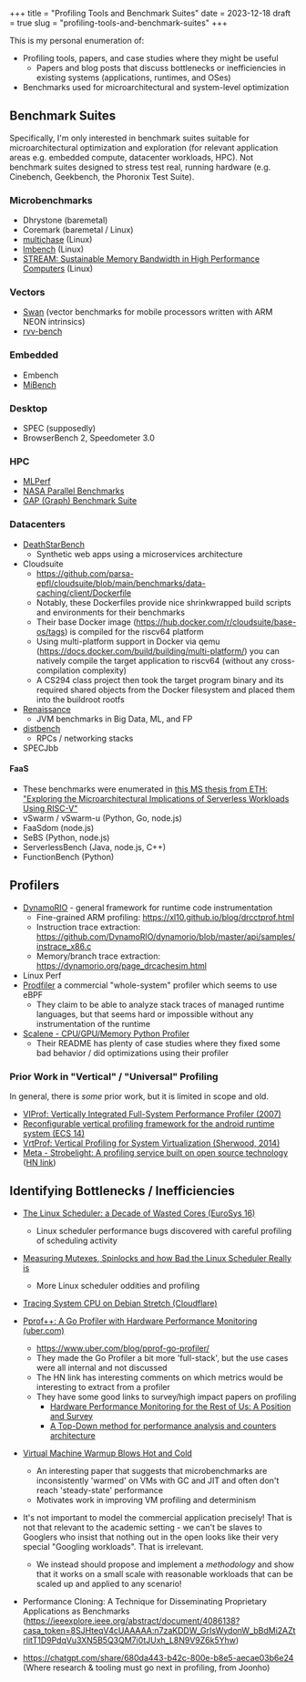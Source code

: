 +++
title = "Profiling Tools and Benchmark Suites"
date = 2023-12-18
draft = true
slug = "profiling-tools-and-benchmark-suites"
+++

This is my personal enumeration of:

- Profiling tools, papers, and case studies where they might be useful
    - Papers and blog posts that discuss bottlenecks or inefficiencies in existing systems (applications, runtimes, and OSes)
- Benchmarks used for microarchitectural and system-level optimization

## Benchmark Suites

Specifically, I'm only interested in benchmark suites suitable for microarchitectural optimization and exploration (for relevant application areas e.g. embedded compute, datacenter workloads, HPC).
Not benchmark suites designed to stress test real, running hardware (e.g. Cinebench, Geekbench, the Phoronix Test Suite).

### Microbenchmarks

- Dhrystone (baremetal)
- Coremark (baremetal / Linux)
- [multichase](https://github.com/google/multichase) (Linux)
- [lmbench](https://github.com/intel/lmbench) (Linux)
- [STREAM: Sustainable Memory Bandwidth in High Performance Computers](https://www.cs.virginia.edu/stream/) (Linux)

### Vectors

- [Swan](https://github.com/arkhadem/Swan) (vector benchmarks for mobile processors written with ARM NEON intrinsics)
- [rvv-bench](https://github.com/camel-cdr/rvv-bench)

### Embedded

- Embench
- [MiBench](https://github.com/embecosm/mibench)

### Desktop

- SPEC (supposedly)
- BrowserBench 2, Speedometer 3.0

### HPC

- [MLPerf](https://mlcommons.org/benchmarks/)
- [NASA Parallel Benchmarks](https://www.nas.nasa.gov/software/npb.html)
- [GAP (Graph) Benchmark Suite](http://gap.cs.berkeley.edu/benchmark.html)

### Datacenters

- [DeathStarBench](https://github.com/delimitrou/DeathStarBench)
    - Synthetic web apps using a microservices architecture
- Cloudsuite
    - https://github.com/parsa-epfl/cloudsuite/blob/main/benchmarks/data-caching/client/Dockerfile
    - Notably, these Dockerfiles provide nice shrinkwrapped build scripts and environments for their benchmarks
    - Their base Docker image (https://hub.docker.com/r/cloudsuite/base-os/tags) is compiled for the riscv64 platform
    - Using multi-platform support in Docker via qemu (https://docs.docker.com/build/building/multi-platform/) you can natively compile the target application to riscv64 (without any cross-compilation complexity)
    - A CS294 class project then took the target program binary and its required shared objects from the Docker filesystem and placed them into the buildroot rootfs
- [Renaissance](https://github.com/renaissance-benchmarks/renaissance/)
    - JVM benchmarks in Big Data, ML, and FP
- [distbench](https://github.com/google/distbench)
  - RPCs / networking stacks
- SPECJbb

#### FaaS

- These benchmarks were enumerated in [this MS thesis from ETH: "Exploring the Microarchitectural Implications of Serverless Workloads Using RISC-V"](https://www.research-collection.ethz.ch/bitstream/handle/20.500.11850/610314/Starc_Roberto.pdf?sequence=1&isAllowed=y)
- vSwarm / vSwarm-u (Python, Go, node.js)
- FaaSdom (node.js)
- SeBS (Python, node.js)
- ServerlessBench (Java, node.js, C++)
- FunctionBench (Python)

## Profilers

- [DynamoRIO](https://dynamorio.org) - general framework for runtime code instrumentation
    - Fine-grained ARM profiling: https://xl10.github.io/blog/drcctprof.html
    - Instruction trace extraction: https://github.com/DynamoRIO/dynamorio/blob/master/api/samples/instrace_x86.c
    - Memory/branch trace extraction: https://dynamorio.org/page_drcachesim.html
- Linux Perf
- [Prodfiler](https://prodfiler.com/) a commercial "whole-system" profiler which seems to use eBPF
    - They claim to be able to analyze stack traces of managed runtime languages, but that seems hard or impossible without any instrumentation of the runtime
- [Scalene - CPU/GPU/Memory Python Profiler](https://github.com/plasma-umass/scalene)
    - Their README has plenty of case studies where they fixed some bad behavior / did optimizations using their profiler

### Prior Work in "Vertical" / "Universal" Profiling

In general, there is *some* prior work, but it is limited in scope and old.

- [VIProf: Vertically Integrated Full-System Performance Profiler (2007)](https://sites.cs.ucsb.edu/~rich/publications/viprof-ngs.pdf)
- [Reconfigurable vertical profiling framework for the android runtime system (ECS 14)](https://dl.acm.org/doi/abs/10.1145/2544375.2544379)
- [VrtProf: Vertical Profiling for System Virtualization (Sherwood, 2014)](https://ieeexplore.ieee.org/abstract/document/5428518)
- [Meta - Strobelight: A profiling service built on open source technology](https://engineering.fb.com/2025/01/21/production-engineering/strobelight-a-profiling-service-built-on-open-source-technology/) ([HN link](https://news.ycombinator.com/item?id=43290555))

## Identifying Bottlenecks / Inefficiencies

- [The Linux Scheduler: a Decade of Wasted Cores (EuroSys 16)](https://people.ece.ubc.ca/sasha/papers/eurosys16-final29.pdf)
    - Linux scheduler performance bugs discovered with careful profiling of scheduling activity
- [Measuring Mutexes, Spinlocks and how Bad the Linux Scheduler Really is](https://probablydance.com/2019/12/30/measuring-mutexes-spinlocks-and-how-bad-the-linux-scheduler-really-is/)
    - More Linux scheduler oddities and profiling
- [Tracing System CPU on Debian Stretch (Cloudflare)](https://blog.cloudflare.com/tracing-system-cpu-on-debian-stretch/)
- [Pprof++: A Go Profiler with Hardware Performance Monitoring (uber.com)](https://news.ycombinator.com/item?id=27118541)
    - https://www.uber.com/blog/pprof-go-profiler/
    - They made the Go Profiler a bit more 'full-stack', but the use cases were all internal and not discussed
    - The HN link has interesting comments on which metrics would be interesting to extract from a profiler
    - They have some good links to survey/high impact papers on profiling
        - [Hardware Performance Monitoring for the Rest of Us: A Position and Survey](https://inria.hal.science/hal-01593009/document?uclick_id=258370bf-d3db-44ff-8497-8dd57a7cef1c)
        - [A Top-Down method for performance analysis and counters architecture](https://ieeexplore.ieee.org/document/6844459?uclick_id=258370bf-d3db-44ff-8497-8dd57a7cef1c)
- [Virtual Machine Warmup Blows Hot and Cold](https://arxiv.org/pdf/1602.00602.pdf)
    - An interesting paper that suggests that microbenchmarks are inconsistently 'warmed' on VMs with GC and JIT and often don't reach 'steady-state' performance
    - Motivates work in improving VM profiling and determinism

- It's not important to model the commercial application precisely! That is not that relevant to the academic setting - we can't be slaves to Googlers who insist that nothing out in the open looks like their very special "Googling workloads". That is irrelevant.
  - We instead should propose and implement a *methodology* and show that it works on a small scale with reasonable workloads that can be scaled up and applied to any scenario!

- Performance Cloning: A Technique for Disseminating Proprietary Applications as Benchmarks (https://ieeexplore.ieee.org/abstract/document/4086138?casa_token=8SJHteqV4cUAAAAA:n7zaKDDW_GrIsWydonW_bBdMi2AZtrlitT1D9PdqVu3XN5B5Q3QM7i0tJUxh_L8N9V9Z6k5Yhw)
- https://chatgpt.com/share/680da443-b42c-800e-b8e5-aecae03b6e24 (Where research & tooling must go next in profiling, from Joonho)

